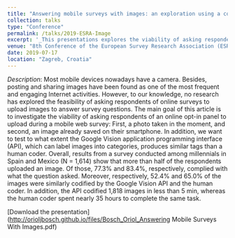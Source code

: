 ```yaml
---
title: "Answering mobile surveys with images: an exploration using a computer vision API"
collection: talks
type: "Conference"
permalink: /talks/2019-ESRA-Image
excerpt: '_This presentations explores the viability of asking respondents of an online opt-in panel to answer open-ended questions by taking and uploading photos. In addition, it discusses the feasibility of using the Google Vision application programming interface (API) to obtain valuable information from those photos._ [Read more](https://orioljbosch.github.io/talks/2019-ESRA-Image)'
venue: "8th Conference of the European Survey Research Association (ESRA)"
date: 2019-07-17
location: "Zagreb, Croatia"
---
```


_Description_: Most mobile devices nowadays have a camera. Besides, posting and sharing images have been found as one of the most frequent and engaging Internet activities. However, to our knowledge, no research has explored the feasibility of asking respondents of online surveys to upload images to answer survey questions. The main goal of this article is to investigate the viability of asking respondents of an online opt-in panel to upload during a mobile web survey: First, a photo taken in the moment, and second, an image already saved on their smartphone. In addition, we want to test to what extent the Google Vision application programming interface (API), which can label images into categories, produces similar tags than a human coder. Overall, results from a survey conducted among millennials in Spain and Mexico (N = 1,614) show that more than half of the respondents uploaded an image. Of those, 77.3% and 83.4%, respectively, complied with what the question asked. Moreover, respectively, 52.4% and 65.0% of the images were similarly codified by the Google Vision API and the human coder. In addition, the API codified 1,818 images in less than 5 min, whereas the human coder spent nearly 35 hours to complete the same task.

[Download the presentation](http://orioljbosch.github.io/files/Bosch_Oriol_Answering Mobile Surveys With Images.pdf)
